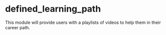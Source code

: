 # defined_learning_path
This module will provide users with a playlists of videos to help them in their career path.
